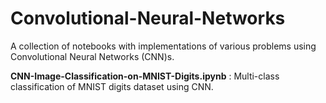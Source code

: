 # Convolutional-Neural-Networks

A collection of notebooks with implementations of various problems using Convolutional Neural Networks (CNN)s.

**CNN-Image-Classification-on-MNIST-Digits.ipynb** : Multi-class classification of MNIST digits dataset using CNN.
